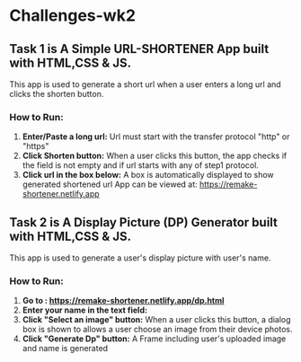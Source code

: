 # Challenges-wk2

## Task 1 is A Simple URL-SHORTENER App built with HTML,CSS & JS. 
This app is used to generate a short url when a user enters a long url and clicks the shorten button.
### How to Run: 
1. **Enter/Paste a long url:** Url must start with the transfer protocol "http" or "https"
2. **Click Shorten button:** When a user clicks this button, the app checks if the field is not empty and if url starts with any of step1 protocol.
3. **Click url in the box below:** A box is automatically displayed to show generated shortened url
App can be viewed at: https://remake-shortener.netlify.app


## Task 2 is A Display Picture (DP) Generator built with HTML,CSS & JS. 
This app is used to generate a user's display picture with user's name.
### How to Run: 
1. **Go to : https://remake-shortener.netlify.app/dp.html**
2. **Enter your name in the text field:** 
3. **Click "Select an image" button:** When a user clicks this button, a dialog box is shown to allows a user choose an image from their device photos.
3. **Click "Generate Dp" button:** A Frame including user's uploaded image and name is generated

